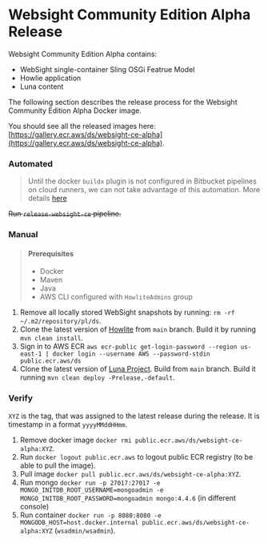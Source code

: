 # Websight Community Edition Alpha Release

Websight Community Edition Alpha contains:
- WebSight single-container Sling OSGi Featrue Model
- Howlie application
- Luna content

The following section describes the release process for the Websight Community Edition Alpha Docker image.

You should see all the released images here: [https://gallery.ecr.aws/ds/websight-ce-alpha](https://gallery.ecr.aws/ds/websight-ce-alpha).

### Automated
> Until the docker `buildx` plugin is not configured in Bitbucket pipelines on cloud runners, we can not take advantage of this automation. More details [here](https://community.atlassian.com/t5/Bitbucket-questions/Docker-buildx/qaq-p/1813275)

~~Run `release-websight-ce` pipeline.~~

### Manual
> #### Prerequisites
> - Docker
> - Maven
> - Java
> - AWS CLI configured with `HowliteAdmins` group

1. Remove all locally stored WebSight snapshots by running: `rm -rf ~/.m2/repository/pl/ds`.
2. Clone the latest version of [Howlite](https://github.com/websight-io/howlite) from `main` branch. Build it by running `mvn clean install`.
3. Sign in to AWS ECR `aws ecr-public get-login-password --region us-east-1 | docker login --username AWS --password-stdin public.ecr.aws/ds`
4. Clone the latest version of [Luna Project](https://bitbucket.org/teamds-workspace/luna-project/src). Build from `main` branch. Build it running `mvn clean deploy -Prelease,-default`.

### Verify

`XYZ` is the tag, that was assigned to the latest release during the release. It is timestamp in a format `yyyyMMddHHmm`.

1. Remove docker image `docker rmi public.ecr.aws/ds/websight-ce-alpha:XYZ`.
2. Run `docker logout public.ecr.aws` to logout public ECR registry (to be able to pull the image).
3. Pull image `docker pull public.ecr.aws/ds/websight-ce-alpha:XYZ`.
4. Run mongo `docker run -p 27017:27017 -e MONGO_INITDB_ROOT_USERNAME=mongoadmin -e MONGO_INITDB_ROOT_PASSWORD=mongoadmin mongo:4.4.6` (in different console)
5. Run container `docker run -p 8080:8080 -e MONGODB_HOST=host.docker.internal public.ecr.aws/ds/websight-ce-alpha:XYZ` (`wsadmin/wsadmin`).
